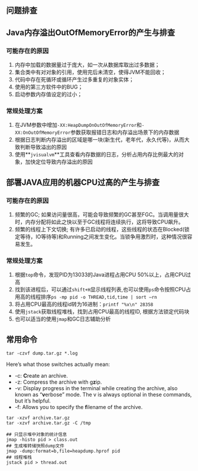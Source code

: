 ## 问题排查



## Java内存溢出OutOfMemoryError的产生与排查

### 可能存在的原因

1. 内存中加载的数据量过于庞大，如一次从数据库取出过多数据；
2. 集合类中有对对象的引用，使用完后未清空，使得JVM不能回收；
3. 代码中存在死循环或循环产生过多重复的对象实体；
4. 使用的第三方软件中的BUG；
5. 启动参数内存值设定的过小；



### 常规处理方案

1. 在JVM参数中增加`-XX:HeapDumpOnOutOfMemoryError`和`-XX:OnOutOfMemoryError`参数获取报错日志和内存溢出场景下的内存数据
2. 根据日志判断内存溢出的区域是哪一块(新生代，老年代，永久代等)，从而大致判断导致溢出的原因
3. 使用**`jvisualvm`**工具查看内存数据的日志，分析占用内存比例最大的对象，加快定位导致内存溢出的原因



## 部署JAVA应用的机器CPU过高的产生与排查

### 可能存在的原因

1. 频繁的GC; 如果访问量很高，可能会导致频繁的GC甚至FGC。当调用量很大时，内存分配将如此之快以至于GC线程将连续执行，这将导致CPU飙升。
2. 频繁的线程上下文切换; 有许多已启动的线程，这些线程的状态在Blocked(锁定等待，IO等待等)和Running之间发生变化。当锁争用激烈时，这种情况很容易发生。



### 常规处理方案

1. 根据`top`命令，发现PID为13033的Java进程占用CPU 50%以上，占用CPU过高
2. 找到该进程后，可以通过``shift+H``显示线程列表,也可以使用``ps``命令按照CPU占用高的线程排序`ps -mp pid -o THREAD,tid,time | sort –rn`
3. 将占用CPU最高的线程id转为16进制：`printf "%x\n" 28358`
4. 使用`jstack`获取线程堆栈，找到占用CPU最高的线程ID, 根据方法锁定代码块
5. 也可以适当的使用`jmap`和GC日志辅助分析







## 常用命令

```
tar -czvf dump.tar.gz *.log
```

Here’s what those switches actually mean:

- -c: **C**reate an archive.
- -z: Compress the archive with g**z**ip.
- -v: Display progress in the terminal while creating the archive, also known as “**v**erbose” mode. The v is always optional in these commands, but it’s helpful.
- -f: Allows you to specify the **f**ilename of the archive.



```
tar -xzvf archive.tar.gz
tar -xzvf archive.tar.gz -C /tmp
```



```
## 只显示堆中对象的统计信息
jmap -histo pid > class.out
## 生成堆转储快照dump文件
jmap -dump:format=b,file=heapdump.hprof pid
## 线程堆栈
jstack pid > thread.out
```



